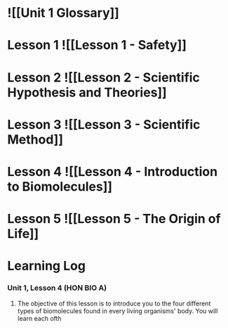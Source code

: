 # ![[Unit 1 Glossary]]

# Lesson 1 ![[Lesson 1 - Safety]]

# Lesson 2 ![[Lesson 2 - Scientific Hypothesis and Theories]]

# Lesson 3 ![[Lesson 3 - Scientific Method]]

# Lesson 4 ![[Lesson 4 - Introduction to Biomolecules]]

# Lesson 5 ![[Lesson 5 - The Origin of Life]]
# Learning Log
### Unit 1, Lesson 4 (HON BIO A)

1. The objective of this lesson is to introduce you to the four different types of biomolecules found in every living organisms' body. You will learn each ofth